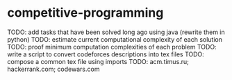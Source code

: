 # competitive-programming

TODO: add tasks that have been solved long ago using java (rewrite them in python)
TODO: estimate current computational complexity of each solution
TODO: proof minimum computation complexities of each problem
TODO: write a script to convert codeforces descriptions into tex files
TODO: compose a common tex file using imports
TODO: acm.timus.ru; hackerrank.com; codewars.com